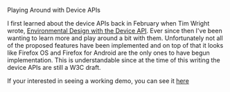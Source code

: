 Playing Around with Device APIs

I first learned about the device APIs back in February when Tim Wright wrote, <a href="http://alistapart.com/article/environmental-design-with-the-device-api">Environmental Design with the Device API</a>. Ever since then I've been wanting to learn more and play around a bit with them. Unfortunately not all of the proposed features have been implemented and on top of that it looks like Firefox OS and Firefox for Android are the only ones to have begun implementation. This is understandable since at the time of this writing the device APIs are still a W3C draft.

If your interested in seeing a working demo, you can see it <a href="http://jeffdevelops.com/local/device/">here</a>
